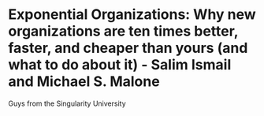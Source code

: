 # Exponential Organizations: Why new organizations are ten times better, faster, and cheaper than yours (and what to do about it) - Salim Ismail and Michael S. Malone

Guys from the Singularity University